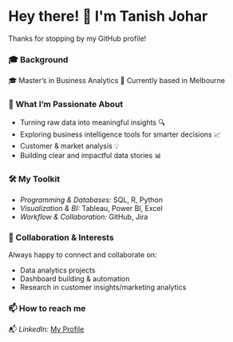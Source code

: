 # Hey there! 🙌 I'm Tanish Johar

Thanks for stopping by my GitHub profile!  

### 🎓 Background  
🎓 Master’s in Business Analytics
📍 Currently based in Melbourne

### 🌟 What I’m Passionate About  
- Turning raw data into meaningful insights 🔍  
- Exploring business intelligence tools for smarter decisions 📈  
- Customer & market analysis 💡  
- Building clear and impactful data stories 📊  

### 🛠️ My Toolkit  
- *Programming & Databases:* SQL, R, Python
- *Visualization & BI:* Tableau, Power BI, Excel  
- *Workflow & Collaboration:* GitHub, Jira  

### 🤝 Collaboration & Interests  
Always happy to connect and collaborate on:  
- Data analytics projects  
- Dashboard building & automation  
- Research in customer insights/marketing analytics  

### 📫 How to reach me  
📬 *LinkedIn:* [My Profile]([https://www.linkedin.com/in/amrita-jena/](https://www.linkedin.com/in/tanish-johar-435484222/))
